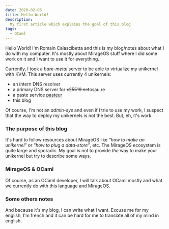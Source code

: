 ```yaml
---
date: 2020-02-06
title: Hello World!
description:
  My first article which explains the goal of this blog
tags:
  - OCaml
---
```


Hello World! I'm Romain Calascibetta and this is my blog/notes about what I do
with my computer. It's mostly about MirageOS stuff where I did some work on it
and I want to use it for everything.

Currently, I took a *bare-metal* server to be able to virtualize my unikernel
with KVM. This server uses currently 4 unikernels:

- an intern DNS resolver
- a primary DNS server for <strike>x25519.net</strike>osau.re
- a paste service [pasteur](https://paste.osau.re/)
- this blog

Of course, I'm not an *admin-sys* and even if I trie to use my work, I suspect
that the way to deploy my unikernels is not the best. But, eh, it's work.

### The purpose of this blog

It's hard to follow resources about MirageOS like *"how to make an unikernel"*
or *"how to plug a data-store"*, etc. The MirageOS ecosystem is quite large and
sporadic. My goal is not to provide *the* way to make your unikernel but try to
describe some ways.

### MirageOS & OCaml

Of course, as an OCaml developer, I will talk about OCaml mostly and what we
currently do with this language and MirageOS.

### Some others notes

And because it's my blog, I can write what I want. Excuse me for my english,
I'm french and it can be hard for me to translate all of my mind in english.
